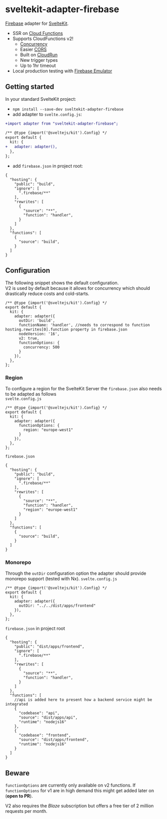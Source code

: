 # sveltekit-adapter-firebase

[Firebase](https://firebase.google.com/) adapter for
[SvelteKit](https://github.com/sveltejs/kit).

* SSR on
[Cloud Functions](https://firebase.google.com/docs/hosting/functions)  
* Supports CloudFunctions v2!
  * [Concurrency](https://firebase.google.com/docs/functions/beta/manage-functions#allow_concurrent_requests)  
  * Easier [CORS](https://firebase.google.com/docs/functions/beta/http-events#configuring_cors_cross-origin_resource_sharing)  
  * Built on [CloudRun](https://cloud.google.com/run)  
  * New trigger types  
  * Up to 1hr timeout  
* Local production testing with
[Firebase Emulator](https://firebase.google.com/docs/emulator-suite)

## Getting started

In your standard SvelteKit project:

- `npm install --save-dev sveltekit-adapter-firebase`
- add adapter to `svelte.config.js`:

```diff
+import adapter from "sveltekit-adapter-firebase";

/** @type {import('@sveltejs/kit').Config} */
export default {
  kit: {
+   adapter: adapter(),
  },
};
```
- add `firebase.json` in project root:
```
{
  "hosting": {
    "public": "build",
    "ignore": [
      ".firebase/**"
    ],
    "rewrites": [
      {
        "source": "**",
        "function": "handler", 
      }
    ]
  },
  "functions": [
    {
      "source": "build",
    }
  ]
}
```

## Configuration
The following snippet shows the default configuration.   
V2 is used by default because it allows for concurrency which should drastically reduce costs and cold-starts.
```
/** @type {import('@sveltejs/kit').Config} */
export default {
  kit: {
    adapter: adapter({
      outDir: 'build',
      functionName: 'handler', //needs to correspond to function hosting.rewrites[0].function property in firebase.json
      nodeVersion: '16',
      v2: true,
      functionOptions: {
        concurrency: 500
      }
    }),
  },
};
```
### Region
To configure a region for the SvelteKit Server the `firebase.json` also needs to be adapted as follows  
`svelte.config.js`
```
/** @type {import('@sveltejs/kit').Config} */
export default {
  kit: {
    adapter: adapter({
      functionOptions: {
        region: "europe-west1"
      }
    }),
  },
};
```
`firebase.json`
```
{
  "hosting": {
    "public": "build",
    "ignore": [
      ".firebase/**"
    ],
    "rewrites": [
      {
        "source": "**",
        "function": "handler", 
        "region": "europe-west1"
      }
    ]
  },
  "functions": [
    {
      "source": "build",
    }
  ]
}
```
### Monorepo
Through the `outDir` configuration option the adapter should provide monorepo support (tested with Nx).
`svelte.config.js`
```
/** @type {import('@sveltejs/kit').Config} */
export default {
  kit: {
    adapter: adapter({
      outDir: "../../dist/apps/frontend"
    }),
  },
};
```
`firebase.json` in project root
```
{
  "hosting": {
    "public": "dist/apps/frontend",
    "ignore": [
      ".firebase/**"
    ],
    "rewrites": [
      {
        "source": "**",
        "function": "handler",
      }
    ]
  },
  "functions": [
    //api is added here to present how a backend service might be integrated
    {
      "codebase": "api",
      "source": "dist/apps/api",
      "runtime": "nodejs16"
    },
    {
      "codebase": "frontend",
      "source": "dist/apps/frontend",
      "runtime": "nodejs16"
    }
  ]
}
```
## Beware
`functionOptions` are currently only available on v2 functions. 
If `functionOptions` for v1 are in high demand this might get added later on (**open to PR**).  

V2 also requires the _Blaze_ subscription but offers a free tier of 2 million requests per month.

